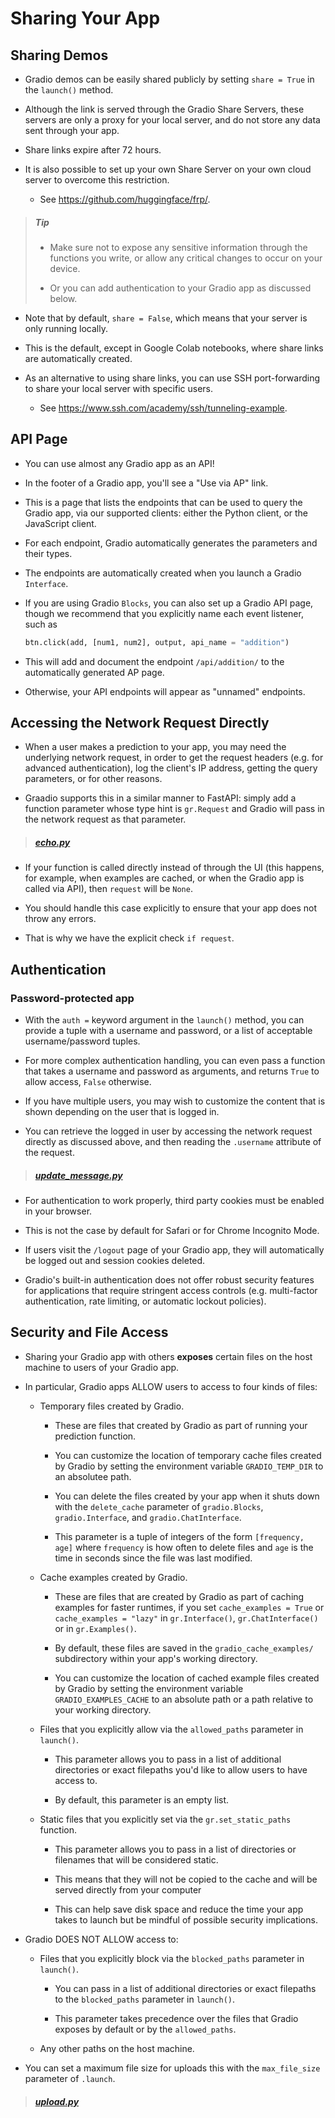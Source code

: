 # Sharing Your App

## Sharing Demos

- Gradio demos can be easily shared publicly by setting `share = True` in the `launch()` method.

- Although the link is served through the Gradio Share Servers, these servers are only a proxy for your local server, and do not store any data sent through your app.

- Share links expire after 72 hours.

- It is also possible to set up your own Share Server on your own cloud server to overcome this restriction.

    - See https://github.com/huggingface/frp/.

> ##### Tip
>
> - Make sure not to expose any sensitive information through the functions you write, or allow any critical changes to occur on your device.
>
> - Or you can add authentication to your Gradio app as discussed below.

- Note that by default, `share = False`, which means that your server is only running locally.

- This is the default, except in Google Colab notebooks, where share links are automatically created.

- As an alternative to using share links, you can use SSH port-forwarding to share your local server with specific users.

    - See https://www.ssh.com/academy/ssh/tunneling-example.

## API Page

- You can use almost any Gradio app as an API!

- In the footer of a Gradio app, you'll see a "Use via AP" link.

- This is a page that lists the endpoints that can be used to query the Gradio app, via our supported clients: either the Python client, or the JavaScript client.

- For each endpoint, Gradio automatically generates the parameters and their types.

- The endpoints are automatically created when you launch a Gradio `Interface`.

- If you are using Gradio `Blocks`, you can also set up a Gradio API page, though we recommend that you explicitly name each event listener, such as

    ```python
    btn.click(add, [num1, num2], output, api_name = "addition")
    ```

- This will add and document the endpoint `/api/addition/` to the automatically generated AP page.

- Otherwise, your API endpoints will appear as "unnamed" endpoints.

## Accessing the Network Request Directly

- When a user makes a prediction to your app, you may need the underlying network request, in order to get the request headers (e.g. for advanced authentication), log the client's IP address, getting the query parameters, or for other reasons.

- Graadio supports this in a similar manner to FastAPI: simply add a function parameter whose type hint is `gr.Request` and Gradio will pass in the network request as that parameter.

> ##### [echo.py](echo.py)

- If your function is called directly instead of through the UI (this happens, for example, when examples are cached, or when the Gradio app is called via API), then `request` will be `None`.

- You should handle this case explicitly to ensure that your app does not throw any errors.

- That is why we have the explicit check `if request`.

## Authentication

### Password-protected app

- With the `auth =` keyword argument in the `launch()` method, you can provide a tuple with a username and password, or a list of acceptable username/password tuples. 

- For more complex authentication handling, you can even pass a function that takes a username and password as arguments, and returns `True` to allow access, `False` otherwise.

- If you have multiple users, you may wish to customize the content that is shown depending on the user that is logged in.

- You can retrieve the logged in user by accessing the network request directly as discussed above, and then reading the `.username` attribute of the request.

> ##### [update_message.py](update_message.py)

- For authentication to work properly, third party cookies must be enabled in your browser.

- This is not the case by default for Safari or for Chrome Incognito Mode.

- If users visit the `/logout` page of your Gradio app, they will automatically be logged out and session cookies deleted.

- Gradio's built-in authentication does not offer robust security features for applications that require stringent access controls (e.g. multi-factor authentication, rate limiting, or automatic lockout policies).

## Security and File Access

- Sharing your Gradio app with others **exposes** certain files on the host machine to users of your Gradio app.

- In particular, Gradio apps ALLOW users to access to four kinds of files:

    - Temporary files created by Gradio.

        - These are files that created by Gradio as part of running your prediction function.

        - You can customize the location of temporary cache files created by Gradio by setting the environment variable `GRADIO_TEMP_DIR` to an absolutee path.

        - You can delete the files created by your app when it shuts down with the `delete_cache` parameter of `gradio.Blocks`, `gradio.Interface`, and `gradio.ChatInterface`.

        - This parameter is a tuple of integers of the form `[frequency, age]` where `frequency` is how often to delete files and `age` is the time in seconds since the file was last modified.

    - Cache examples created by Gradio.

        - These are files that are created by Gradio as part of caching examples for faster runtimes, if you set `cache_examples = True` or `cache_examples = "lazy"` in `gr.Interface()`, `gr.ChatInterface()` or in `gr.Examples()`.

        - By default, these files are saved in the `gradio_cache_examples/` subdirectory within your app's working directory.

        - You can customize the location of cached example files created by Gradio by setting the environment variable `GRADIO_EXAMPLES_CACHE` to an absolute path or a path relative to your working directory.

    - Files that you explicitly allow via the `allowed_paths` parameter in `launch()`.

        - This parameter allows you to pass in a list of additional directories or exact filepaths you'd like to allow users to have access to.

        - By default, this parameter is an empty list.

    - Static files that you explicitly set via the `gr.set_static_paths` function.

        - This parameter allows you to pass in a list of directories or filenames that will be considered static.

        - This means that they will not be copied to the cache and will be served directly from your computer

        - This can help save disk space and reduce the time your app takes to launch but be mindful of possible security implications.

- Gradio DOES NOT ALLOW access to:

    - Files that you explicitly block via the `blocked_paths` parameter in `launch()`.

        - You can pass in a list of additional directories or exact filepaths to the `blocked_paths` parameter in `launch()`.

        - This parameter takes precedence over the files that Gradio exposes by default or by the `allowed_paths`.

    - Any other paths on the host machine.

- You can set a maximum file size for uploads this with the `max_file_size` parameter of `.launch`.

> ##### [upload.py](upload.py)
